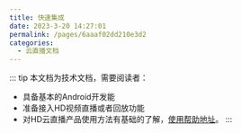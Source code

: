 ```yaml
---
title: 快速集成
date: 2023-3-20 14:27:01
permalink: /pages/6aaaf02dd210e3d2
categories:
  - 云直播文档
---
```



::: tip
本文档为技术文档，需要阅读者：
- 具备基本的Android开发能
- 准备接入HD视频直播或者回放功能
- 对HD云直播产品使用方法有基础的了解，[使用帮助地址](http://doc.bokecc.com/live)。
:::


